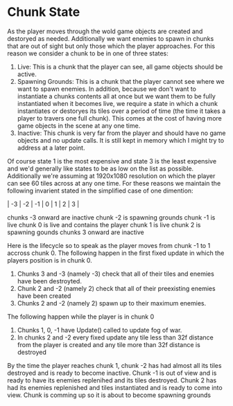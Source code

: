 # Chunk State

As the player moves through the wold game objects are created and destoryed as
needed. Additionally we want enemies to spawn in chunks that are out of sight
but only those which the player approaches. For this reason we consider a chunk
to be in one of three states:
1) Live: This is a chunk that the player can see, all game objects should be
active.
2) Spawning Grounds: This is a chunk that the player cannot see where we want
to spawn enemies. In addition, because we don't want to instantiate a chunks
contents all at once but we want them to be fully instantiated when it becomes live, we require a state in which a chunk instantiates or destoryes its tiles over a period of time (the time it takes a player to travers one full chunk). This
comes at the cost of having more game objects in the scene at any one time.
3) Inactive: This chunk is very far from the player and should have no game
objects and no update calls. It is still kept in memory which I might try to 
address at a later point.

Of course state 1 is the most expensive and state 3 is the least expensive and
we'd generally like states to be as low on the list as possible. Additionally
we're assuming at 1920x1080 resolution on which the player can see 60 tiles
across at any one time. For these reasons we maintain the following invarient
stated in the simplified case of one dimention:

| -3 | -2 | -1 |  0 |  1 |  2 |  3 |

chunks -3 onward are inactive
chunk -2 is spawning grounds
chunk -1 is live
chunk 0 is live and contains the player
chunk 1 is live
chunk 2 is spawning gounds
chunks 3 onward are inactive

Here is the lifecycle so to speak as the player moves from chunk -1 to 1
accross chunk 0.
The following happen in the first fixed update in which the
players position is in chunk 0.
1) Chunks 3 and -3 (namely -3) check that all of their tiles and enemies have
been destroyted.
2) Chunk 2 and -2 (namely 2) check that all of their preexisting enemies have been created
3) Chunks 2 and -2 (namely 2) spawn up to their maximum enemies.

The following happen while the player is in chunk 0
1) Chunks 1, 0, -1 have Update() called to update fog of war.
2) In chunks 2 and -2 every fixed update any tile less than 32f distance
from the player is created and any tile more than 32f distance is
destroyed

By the time the player reaches chunk 1, chunk -2 has had almost all its tiles destroyed and is ready to become inactive. Chunk -1 is out of view and is ready to
have its enemies replenihed and its tiles destroyed. Chunk 2 has had its enemies replenished and tiles instantiated and is
ready to come into view. Chunk is comming up so it is about to become spawning grounds